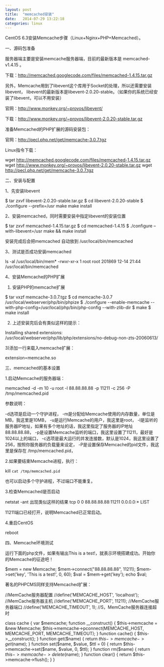 ```yaml
---
layout: post
title:  "memcached安装"
date:   2014-07-29 13:22:18
categories: linux
---
```


CentOS 6.3安装Memcache步骤（Linux+Nginx+PHP+Memcached）。
  
一、源码包准备
 
 
服务器端主要是安装memcache服务器端，目前的最新版本是 memcached-v1.4.15 。
 
下载：http://memcached.googlecode.com/files/memcached-1.4.15.tar.gz
 
另外，Memcache用到了libevent这个库用于Socket的处理，所以还需要安装libevent，
libevent的最新版本是libevent-2.0.20-stable。（如果你的系统已经安装了libevent，可以不用安装）
 
官网：http://www.monkey.org/~provos/libevent/
 
下载：http://www.monkey.org/~provos/libevent-2.0.20-stable.tar.gz
 
准备Memcached的PHP扩展的源码安装包：
 
官网：http://pecl.php.net/get/memcache-3.0.7.tgz
 
Linux指令下载：
 
wget http://memcached.googlecode.com/files/memcached-1.4.15.tar.gz
wget http://www.monkey.org/~provos/libevent-2.0.20-stable.tar.gz
wget http://pecl.php.net/get/memcache-3.0.7.tgz
 
 
二、安装与配置
 
 
1、先安装libevent
 
 
$ tar zxvf libevent-2.0.20-stable.tar.gz 
$ cd libevent-2.0.20-stable 
$ ./configure --prefix=/usr make make install
 
 
2、安装memcached，同时需要安装中指定libevent的安装位置
 
 
 $ tar zxvf memcached-1.4.15.tar.gz 
 $ cd memcached-1.4.15 
 $ ./configure –with-libevent=/usr make && make install
 
 
安装完成后会把memcached 自动放到 /usr/local/bin/memcached
 
 
3、测试是否成功安装memcached
 
 
ls -al /usr/local/bin/mem* -rwxr-xr-x 1 root root 201869 12-14 21:44 /usr/local/bin/memcached
 
 
4、安装Memcache的PHP扩展
 
 
1) 安装PHP的memcache扩展
 
 
 $ tar vxzf memcache-3.0.7.tgz 
 $ cd memcache-3.0.7 /usr/local/webserver/php/bin/phpize 
 $ ./configure --enable-memcache --with-php-config=/usr/local/php/bin/php-config --with-zlib-dir 
 $ make 
 $ make install
 
 
2) 上述安装完后会有类似这样的提示：
 
 
Installing shared extensions: /usr/local/webserver/php/lib/php/extensions/no-debug-non-zts-20060613/
 
 
3)添加一行来载入memcache扩展：
 
 
extension=memcache.so
 
 
三、memcached的基本设置
 
 
1.启动Memcache的服务器端：
 
memcached -d -m 10 -u root -l 88.88.88.88 -p 11211 -c 256 -P /tmp/memcached.pid
 
参数说明：
 
-d选项是启动一个守护进程，
-m是分配给Memcache使用的内存数量，单位是MB，我这里是10MB，
-u是运行Memcache的用户，我这里是root，
-l是监听的服务器IP地址，如果有多个地址的话，我这里指定了服务器的IP地址88.88.88.88，
-p是设置Memcache监听的端口，我这里设置了11211，最好是1024以上的端口，
-c选项是最大运行的并发连接数，默认是1024，我这里设置了256，按照你服务器的负载量来设定，
-P是设置保存Memcache的pid文件，我这里是保存在 /tmp/memcached.pid，
 
 
2.如果要结束Memcache进程，执行：
 
 
kill `cat /tmp/memcached.pid`
 
 
也可以启动多个守护进程，不过端口不能重复。
 
 
3.检查Memcached是否启动
 
 
 netstat -ant 出现类似这样的结果 tcp 0 0 88.88.88.88:11211 0.0.0.0:* LIST
 
 
11211端口已经打开，说明Memcached已正常启动。
 
 
4.重启CentOS
 
 
reboot
 
 
四、Memcache环境测试
 
 
运行下面的php文件，如果有输出This is a test!，就表示环境搭建成功。开始你的Memcache的征途吧！
 
 
 $mem = new Memcache; 
 $mem->connect("88.88.88.88", 11211); 
 $mem->set('key', 'This is a test!', 0, 60); 
 $val = $mem->get('key'); echo $val; 
 
 
著名的PHPCMS同样支持Memcached扩展：
 
 
//MemCache服务器配置 
//define('MEMCACHE_HOST', 'localhost'); 
//MemCache服务器主机 
//define('MEMCACHE_PORT', 11211); 
//MemCache服务器端口 
//define('MEMCACHE_TIMEOUT', 1); 
//S，MemCache服务器连接超时 

class cache { 
	var $memcache; 
	function __construct() { 
		$this->memcache = &new Memcache; 
		$this->memcache->pconnect(MEMCACHE_HOST, MEMCACHE_PORT, MEMCACHE_TIMEOUT); 
	} 
	function cache() { 
		$this->__construct(); 
	} 
	function get($name) { 
		return $this->memcache->get($name); 
	} 
	function set($name, $value, $ttl = 0) { 
		return $this->memcache->set($name, $value, 0, $ttl); 
	} 
	function rm($name) { 
		return $this->memcache->delete($name); 
	} 
	function clear() { 
		return $this->memcache->flush(); 
	} 
} 